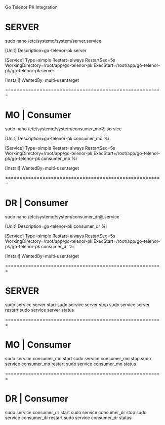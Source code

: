Go Telenor PK Integration

# SERVER

sudo nano /etc/systemd/system/server.service

[Unit]
Description=go-telenor-pk server

[Service]
Type=simple
Restart=always
RestartSec=5s
WorkingDirectory=/root/app/go-telenor-pk
ExecStart=/root/app/go-telenor-pk/go-telenor-pk server

[Install]
WantedBy=multi-user.target

=======================================================

# MO | Consumer

sudo nano /etc/systemd/system/consumer_mo@.service

[Unit]
Description=go-telenor-pk consumer_mo %i

[Service]
Type=simple
Restart=always
RestartSec=5s
WorkingDirectory=/root/app/go-telenor-pk
ExecStart=/root/app/go-telenor-pk/go-telenor-pk consumer_mo %i

[Install]
WantedBy=multi-user.target

=======================================================

# DR | Consumer

sudo nano /etc/systemd/system/consumer_dr@.service

[Unit]
Description=go-telenor-pk consumer_dr %i

[Service]
Type=simple
Restart=always
RestartSec=5s
WorkingDirectory=/root/app/go-telenor-pk
ExecStart=/root/app/go-telenor-pk/go-telenor-pk consumer_dr %i

[Install]
WantedBy=multi-user.target

=======================================================

# SERVER

sudo service server start
sudo service server stop
sudo service server restart
sudo service server status

=======================================================

# MO | Consumer

sudo service consumer_mo start
sudo service consumer_mo stop
sudo service consumer_mo restart
sudo service consumer_mo status

=======================================================

# DR | Consumer

sudo service consumer_dr start
sudo service consumer_dr stop
sudo service consumer_dr restart
sudo service consumer_dr status
